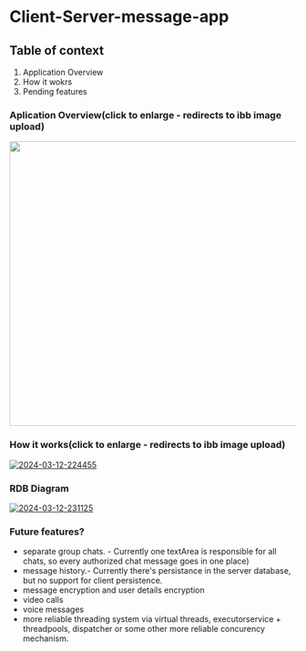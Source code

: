 
# Client-Server-message-app

## Table of context

1. Application Overview
2. How it wokrs
4. Pending features

### Aplication Overview(click to enlarge - redirects to ibb image upload)

<img src="https://i.ibb.co/njqGcJr/base-window.png))https://i.ibb.co/njqGcJr/base-window.png" width="1000" height="500" />

### How it works(click to enlarge - redirects to ibb image upload)

<a href="https://ibb.co/ZhKSQJd"><img src="https://i.ibb.co/p3ZQHP2/2024-03-12-224455.png" alt="2024-03-12-224455" border="0"></a>

### RDB Diagram

<a href="https://ibb.co/1r0Nf6k"><img src="https://i.ibb.co/k4GTg1t/2024-03-12-231125.png" alt="2024-03-12-231125" border="0"></a><br />

### Future features?

- separate group chats. - Currently one textArea is responsible for all chats, so every authorized chat message goes in one place)
- message history.- Currently there's persistance in the server database, but no support for client persistence.
- message encryption and user details encryption
- video calls
- voice messages
- more reliable threading system via virtual threads, executorservice + threadpools, dispatcher or some other more reliable concurency mechanism.

